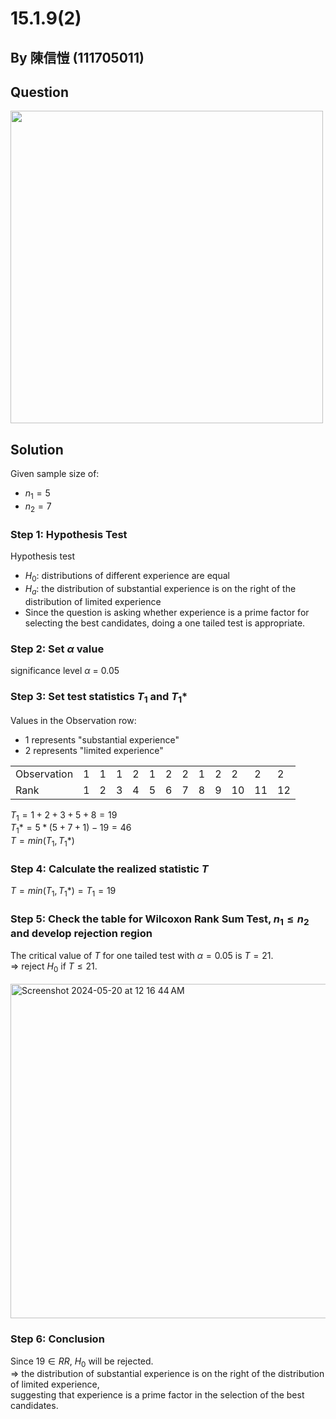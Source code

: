# 15.1.9(2)
## By 陳信愷 (111705011)

## Question
<img src="https://github.com/HWTeng-Course/202402-Statistics/assets/148022272/8e6d11fc-2939-4c62-be19-d1d1392b2029" width="500">

## Solution

  Given sample size of:
-  $n_1 = 5$
-  $n_2 = 7$

### Step 1: Hypothesis Test

Hypothesis test<br>
- $H_0$: distributions of different experience are equal<br>
- $H_a$: the distribution of substantial experience is on the right of the distribution of limited experience <br>
- Since the question is asking whether experience is a prime factor for selecting the best candidates, doing a one tailed test is appropriate.<br>

### Step 2: Set $\alpha$ value
significance level $\alpha$ = 0.05

### Step 3: Set test statistics $T_1$ and $T_1*$
Values in the Observation row:
- 1 represents "substantial experience"
- 2 represents "limited experience"
<table>
  <tr>
    <td>Observation</td>
    <td>1</td><td>1</td><td>1</td><td>2</td><td>1</td>
    <td>2</td><td>2</td><td>1</td><td>2</td><td>2</td>
    <td>2</td><td>2</td>
  </tr>
  <tr>
    <td>Rank</td>
    <td>1</td><td>2</td><td>3</td><td>4</td><td>5</td>
    <td>6</td><td>7</td><td>8</td><td>9</td><td>10</td>
    <td>11</td><td>12</td>
  </tr>
</table>

$T_1 = 1 + 2 + 3 + 5 + 8 = 19$ <br>
$T_1* = 5 * (5 + 7 + 1) - 19 = 46$ <br>
$T = min(T_1, T_1*)$ <br>

### Step 4: Calculate the realized statistic $T$
$T = min(T_1, T_1*) = T_1 = 19$ <br>

### Step 5: Check the table for Wilcoxon Rank Sum Test, $n_1 \leq n_2$ and develop rejection region
The critical value of $T$ for one tailed test with $\alpha = 0.05$ is $T = 21$.<br> 
=> reject $H_0$ if $T \leq 21$.<br><br>
<img width="535" alt="Screenshot 2024-05-20 at 12 16 44 AM" src="https://github.com/HWTeng-Course/202402-Statistics/assets/148022272/f240c781-0535-4599-875b-8953fd39d1e8">

### Step 6: Conclusion
Since $19 ∈ RR$, $H_0$ will be rejected.<br>
=> the distribution of substantial experience is on the right of the distribution of limited experience,<br>
suggesting that experience is a prime factor in the selection of the best candidates.<br>
